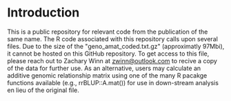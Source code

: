 # Introduction
This is a public repository for relevant code from the publication of the same name. The R code associated with this repository calls upon several files. Due to the size of the "geno_amat_coded.txt.gz" (approximatly 97Mbi), it cannot be hosted on this GitHub repository. To get access to this file, please reach out to Zachary Winn at zwinn@outlook.com to recive a copy of the data for further use. As an alternative, users may calculate an additive genomic relationship matrix using one of the many R pacakge functions available (e.g., rrBLUP::A.mat()) for use in down-stream analysis en lieu of the original file. 
